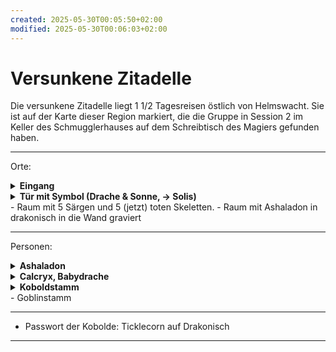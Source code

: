 ```yaml
---
created: 2025-05-30T00:05:50+02:00
modified: 2025-05-30T00:06:03+02:00
---
```


# Versunkene Zitadelle

Die versunkene Zitadelle liegt 1 1/2 Tagesreisen östlich von Helmswacht. Sie ist auf der Karte dieser Region markiert, die die Gruppe in Session 2 im Keller des Schmugglerhauses auf dem Schreibtisch des Magiers gefunden haben.

* * *

Orte:
<details>
<summary><strong>Eingang</strong></summary>
<p>Gepflasterte Lichtung im Wald, von stehende und gestützte Säulen umgeben, Schlucht (30ft breit, viele Kilometer lang), Eingang am Boden der Schlucht.</p>
</details>
<details>
<summary><strong>Tür mit Symbol (Drache & Sonne, -> Solis)</strong></summary>
<p>verschlossen. Kobolde haben den Schlüssel.</p>
</details>
- Raum mit 5 Särgen und 5 (jetzt) toten Skeletten.
- Raum mit Ashaladon in drakonisch in die Wand graviert

* * *

Personen:
<details>
<summary><strong>Ashaladon</strong></summary>
<p>in drakonisch in die Wand gravierter Name</p>
</details>
<details>
<summary><strong>Calcryx, Babydrache</strong></summary>
<p>zuvor von Kobolden besessen, jetzt von Goblins entführt.</p>
</details>
<details>
<summary><strong>Koboldstamm</strong></summary>
<p>	- Yusdrayl, Anführer
	- Meepo, schluchzender Kobold</p>
</details>
- Goblinstamm

* * *

- Passwort der Kobolde: Ticklecorn auf Drakonisch

* * *
